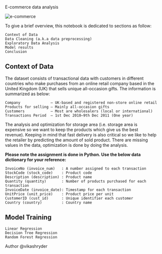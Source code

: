 E-commerce data analysis

![e-commerce](https://www.x-cart.com/wp-content/uploads/2019/01/ecommerce-768x278.jpg)

To give a brief overview, this notebook is dedicated to sections as follow:

    Context of Data
    Data Cleaning (a.k.a data preprocessing)
    Exploratory Data Analysis
    Model results
    Conclusion

Context of Data
----------
The dataset consists of transactional data with customers in different countries who make purchases from an online retail company based in the United Kingdom (UK) that sells unique all-occasion gifts. The information is summarized as below:

    Company              — UK-based and registered non-store online retail
    Products for selling — Mainly all-occasion gifts
    Customers            — Most are wholesalers (local or international)
    Transactions Period  — 1st Dec 2010–9th Dec 2011 (One year)

The analysis and optimization for storage area (i.e. storage area is expensive so we want to keep the products which give us the best revenue). Keeping in mind that fast delivery is also critical so we like to help the retailer by predicting the amount of sold product. There are missing values in the data, optimization is done by doing the analysis.

**Please note the assignment is done in Python. Use the below data dictionary for your reference:**

    InvoiceNo (invoice_num)   : A number assigned to each transaction
    StockCode (stock_code)    : Product code
    Description (description) : Product name
    Quantity (quantity)       : Number of products purchased for each transaction
    InvoiceDate (invoice_date): Timestamp for each transaction
    UnitPrice (unit_price)    : Product price per unit
    CustomerID (cust_id)      : Unique identifier each customer
    Country (country)         : Country name

Model Training
---------
    Linear Regression
    Decision Tree Regression
    Random Forest Regression

Author @vikashryder
